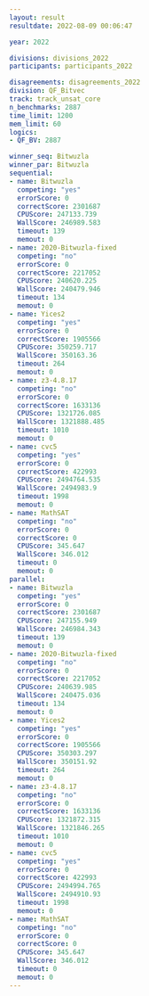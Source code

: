 ```yaml
---
layout: result
resultdate: 2022-08-09 00:06:47

year: 2022

divisions: divisions_2022
participants: participants_2022

disagreements: disagreements_2022
division: QF_Bitvec
track: track_unsat_core
n_benchmarks: 2887
time_limit: 1200
mem_limit: 60
logics:
- QF_BV: 2887

winner_seq: Bitwuzla
winner_par: Bitwuzla
sequential:
- name: Bitwuzla
  competing: "yes"
  errorScore: 0
  correctScore: 2301687
  CPUScore: 247133.739
  WallScore: 246989.583
  timeout: 139
  memout: 0
- name: 2020-Bitwuzla-fixed
  competing: "no"
  errorScore: 0
  correctScore: 2217052
  CPUScore: 240620.225
  WallScore: 240479.946
  timeout: 134
  memout: 0
- name: Yices2
  competing: "yes"
  errorScore: 0
  correctScore: 1905566
  CPUScore: 350259.717
  WallScore: 350163.36
  timeout: 264
  memout: 0
- name: z3-4.8.17
  competing: "no"
  errorScore: 0
  correctScore: 1633136
  CPUScore: 1321726.085
  WallScore: 1321888.485
  timeout: 1010
  memout: 0
- name: cvc5
  competing: "yes"
  errorScore: 0
  correctScore: 422993
  CPUScore: 2494764.535
  WallScore: 2494983.9
  timeout: 1998
  memout: 0
- name: MathSAT
  competing: "no"
  errorScore: 0
  correctScore: 0
  CPUScore: 345.647
  WallScore: 346.012
  timeout: 0
  memout: 0
parallel:
- name: Bitwuzla
  competing: "yes"
  errorScore: 0
  correctScore: 2301687
  CPUScore: 247155.949
  WallScore: 246984.343
  timeout: 139
  memout: 0
- name: 2020-Bitwuzla-fixed
  competing: "no"
  errorScore: 0
  correctScore: 2217052
  CPUScore: 240639.985
  WallScore: 240475.036
  timeout: 134
  memout: 0
- name: Yices2
  competing: "yes"
  errorScore: 0
  correctScore: 1905566
  CPUScore: 350303.297
  WallScore: 350151.92
  timeout: 264
  memout: 0
- name: z3-4.8.17
  competing: "no"
  errorScore: 0
  correctScore: 1633136
  CPUScore: 1321872.315
  WallScore: 1321846.265
  timeout: 1010
  memout: 0
- name: cvc5
  competing: "yes"
  errorScore: 0
  correctScore: 422993
  CPUScore: 2494994.765
  WallScore: 2494910.93
  timeout: 1998
  memout: 0
- name: MathSAT
  competing: "no"
  errorScore: 0
  correctScore: 0
  CPUScore: 345.647
  WallScore: 346.012
  timeout: 0
  memout: 0
---
```


